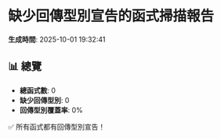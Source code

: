 # 缺少回傳型別宣告的函式掃描報告

**生成時間**: 2025-10-01 19:32:41

## 📊 總覽

- **總函式數**: 0
- **缺少回傳型別**: 0
- **回傳型別覆蓋率**: 0%

✅ 所有函式都有回傳型別宣告！
